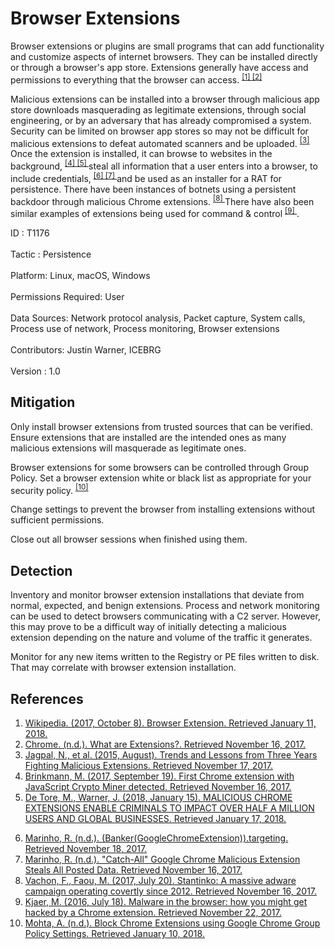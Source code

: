 <div class="container-fluid">
 <h1>
  Browser Extensions
 </h1>
 <div class="row">
  <div class="col-md-8 description-body">
   <p>
    Browser extensions or plugins are small programs that can add functionality and customize aspects of internet browsers. They can be installed directly or through a browser's app store. Extensions generally have access and permissions to everything that the browser can access.
    <span class="scite-citeref-number" data-reference="Wikipedia Browser Extension" id="scite-ref-1-a">
     <sup>
      <a aria-describedby="qtip-0" data-hasqtip="0" href="https://en.wikipedia.org/wiki/Browser_extension" target="_blank">
       [1]
      </a>
     </sup>
    </span>
    <span class="scite-citeref-number" data-reference="Chrome Extensions Definition" id="scite-ref-2-a">
     <sup>
      <a aria-describedby="qtip-1" data-hasqtip="1" href="https://developer.chrome.com/extensions" target="_blank">
       [2]
      </a>
     </sup>
    </span>
   </p>
   <p>
    Malicious extensions can be installed into a browser through malicious app store downloads masquerading as legitimate extensions, through social engineering, or by an adversary that has already compromised a system. Security can be limited on browser app stores so may not be difficult for malicious extensions to defeat automated scanners and be uploaded.
    <span class="scite-citeref-number" data-reference="Malicious Chrome Extension Numbers" id="scite-ref-3-a">
     <sup>
      <a aria-describedby="qtip-2" data-hasqtip="2" href="https://static.googleusercontent.com/media/research.google.com/en//pubs/archive/43824.pdf" target="_blank">
       [3]
      </a>
     </sup>
    </span>
    Once the extension is installed, it can browse to websites in the background,
    <span class="scite-citeref-number" data-reference="Chrome Extension Crypto Miner" id="scite-ref-4-a">
     <sup>
      <a aria-describedby="qtip-3" data-hasqtip="3" href="https://www.ghacks.net/2017/09/19/first-chrome-extension-with-javascript-crypto-miner-detected/" target="_blank">
       [4]
      </a>
     </sup>
    </span>
    <span class="scite-citeref-number" data-reference="ICEBRG Chrome Extensions" id="scite-ref-5-a">
     <sup>
      <a aria-describedby="qtip-4" data-hasqtip="4" href="https://www.icebrg.io/blog/malicious-chrome-extensions-enable-criminals-to-impact-over-half-a-million-users-and-global-businesses" target="_blank">
       [5]
      </a>
     </sup>
    </span>
    steal all information that a user enters into a browser, to include credentials,
    <span class="scite-citeref-number" data-reference="Banker Google Chrome Extension Steals Creds" id="scite-ref-6-a">
     <sup>
      <a aria-describedby="qtip-5" data-hasqtip="5" href="https://isc.sans.edu/forums/diary/BankerGoogleChromeExtensiontargetingBrazil/22722/" target="_blank">
       [6]
      </a>
     </sup>
    </span>
    <span class="scite-citeref-number" data-reference="Catch All Chrome Extension" id="scite-ref-7-a">
     <sup>
      <a aria-describedby="qtip-6" data-hasqtip="6" href="https://isc.sans.edu/forums/diary/CatchAll+Google+Chrome+Malicious+Extension+Steals+All+Posted+Data/22976/https:/threatpost.com/malicious-chrome-extension-steals-data-posted-to-any-website/128680/)" target="_blank">
       [7]
      </a>
     </sup>
    </span>
    and be used as an installer for a RAT for persistence. There have been instances of botnets using a persistent backdoor through malicious Chrome extensions.
    <span class="scite-citeref-number" data-reference="Stantinko Botnet" id="scite-ref-8-a">
     <sup>
      <a aria-describedby="qtip-7" data-hasqtip="7" href="https://www.welivesecurity.com/2017/07/20/stantinko-massive-adware-campaign-operating-covertly-since-2012/" target="_blank">
       [8]
      </a>
     </sup>
    </span>
    There have also been similar examples of extensions being used for command &amp; control
    <span class="scite-citeref-number" data-reference="Chrome Extension C2 Malware" id="scite-ref-9-a">
     <sup>
      <a aria-describedby="qtip-8" data-hasqtip="8" href="https://kjaer.io/extension-malware/" target="_blank">
       [9]
      </a>
     </sup>
    </span>
    .
   </p>
  </div>
  <div class="col-md-4">
   <div class="card">
    <div class="card-body">
     <div class="card-data">
      <span class="h5 card-title">
       ID
      </span>
      : T1176
      <br/>
      <br/>
     </div>
     <div class="card-data">
      <span class="h5 card-title">
      </span>
     </div>
     <div class="card-data">
      <span class="h5 card-title">
       Tactic
      </span>
      : Persistence
      <br/>
      <br/>
     </div>
     <div class="card-data">
      <span class="h5 card-title">
       Platform:
      </span>
      Linux, macOS, Windows
      <br/>
      <br/>
     </div>
     <div class="card-data">
      <span class="h5 card-title">
       Permissions Required:
      </span>
      User
      <br/>
      <br/>
     </div>
     <div class="card-data">
      <span class="h5 card-title">
      </span>
     </div>
     <div class="card-data">
      <span class="h5 card-title">
       Data Sources:
      </span>
      Network protocol analysis, Packet capture, System calls, Process use of network, Process monitoring, Browser extensions
      <br/>
      <br/>
     </div>
     <div class="card-data">
      <span class="h5 card-title">
      </span>
     </div>
     <div class="card-data">
      <span class="h5 card-title">
      </span>
     </div>
     <div class="card-data">
      <span class="h5 card-title">
      </span>
     </div>
     <div class="card-data">
      <span class="h5 card-title">
      </span>
     </div>
     <div class="card-data">
      <span class="h5 card-title">
      </span>
     </div>
     <div class="card-data">
      <span class="h5 card-title">
       Contributors:
      </span>
      Justin Warner, ICEBRG
      <br/>
      <br/>
     </div>
     <div class="card-data">
      <span class="h5 card-title">
       Version
      </span>
      : 1.0
     </div>
    </div>
   </div>
  </div>
 </div>
 <h2 class="pt-3" id="mitigation">
  Mitigation
 </h2>
 <p>
  Only install browser extensions from trusted sources that can be verified. Ensure extensions that are installed are the intended ones as many malicious extensions will masquerade as legitimate ones.
 </p>
 <p>
  Browser extensions for some browsers can be controlled through Group Policy. Set a browser extension white or black list as appropriate for your security policy.
  <span class="scite-citeref-number" data-reference="Technospot Chrome Extensions GP" id="scite-ref-10-a">
   <sup>
    <a aria-describedby="qtip-9" data-hasqtip="9" href="http://www.technospot.net/blogs/block-chrome-extensions-using-google-chrome-group-policy-settings/" target="_blank">
     [10]
    </a>
   </sup>
  </span>
 </p>
 <p>
  Change settings to prevent the browser from installing extensions without sufficient permissions.
 </p>
 <p>
  Close out all browser sessions when finished using them.
 </p>
 <h2 class="pt-3" id="detection">
  Detection
 </h2>
 <p>
  Inventory and monitor browser extension installations that deviate from normal, expected, and benign extensions. Process and network monitoring can be used to detect browsers communicating with a C2 server. However, this may prove to be a difficult way of initially detecting a malicious extension depending on the nature and volume of the traffic it generates.
 </p>
 <p>
  Monitor for any new items written to the Registry or PE files written to disk. That may correlate with browser extension installation.
 </p>
 <h2 class="pt-3" id="references">
  References
 </h2>
 <div class="row">
  <div class="col">
   <ol>
    <li>
     <span class="scite-citation" id="scite-1">
      <span class="scite-citation-text">
       <a class="external text" href="https://en.wikipedia.org/wiki/Browser_extension" name="scite-1" rel="nofollow" target="_blank">
        Wikipedia. (2017, October 8). Browser Extension. Retrieved January 11, 2018.
       </a>
      </span>
     </span>
    </li>
    <li>
     <span class="scite-citation" id="scite-2">
      <span class="scite-citation-text">
       <a class="external text" href="https://developer.chrome.com/extensions" name="scite-2" rel="nofollow" target="_blank">
        Chrome. (n.d.). What are Extensions?. Retrieved November 16, 2017.
       </a>
      </span>
     </span>
    </li>
    <li>
     <span class="scite-citation" id="scite-3">
      <span class="scite-citation-text">
       <a class="external text" href="https://static.googleusercontent.com/media/research.google.com/en//pubs/archive/43824.pdf" name="scite-3" rel="nofollow" target="_blank">
        Jagpal, N., et al. (2015, August). Trends and Lessons from Three Years Fighting Malicious Extensions. Retrieved November 17, 2017.
       </a>
      </span>
     </span>
    </li>
    <li>
     <span class="scite-citation" id="scite-4">
      <span class="scite-citation-text">
       <a class="external text" href="https://www.ghacks.net/2017/09/19/first-chrome-extension-with-javascript-crypto-miner-detected/" name="scite-4" rel="nofollow" target="_blank">
        Brinkmann, M. (2017, September 19). First Chrome extension with JavaScript Crypto Miner detected. Retrieved November 16, 2017.
       </a>
      </span>
     </span>
    </li>
    <li>
     <span class="scite-citation" id="scite-5">
      <span class="scite-citation-text">
       <a class="external text" href="https://www.icebrg.io/blog/malicious-chrome-extensions-enable-criminals-to-impact-over-half-a-million-users-and-global-businesses" name="scite-5" rel="nofollow" target="_blank">
        De Tore, M., Warner, J. (2018, January 15). MALICIOUS CHROME EXTENSIONS ENABLE CRIMINALS TO IMPACT OVER HALF A MILLION USERS AND GLOBAL BUSINESSES. Retrieved January 17, 2018.
       </a>
      </span>
     </span>
    </li>
   </ol>
  </div>
  <div class="col">
   <ol start="6.0">
    <li>
     <span class="scite-citation" id="scite-6">
      <span class="scite-citation-text">
       <a class="external text" href="https://isc.sans.edu/forums/diary/BankerGoogleChromeExtensiontargetingBrazil/22722/" name="scite-6" rel="nofollow" target="_blank">
        Marinho, R. (n.d.). (Banker(GoogleChromeExtension)).targeting. Retrieved November 18, 2017.
       </a>
      </span>
     </span>
    </li>
    <li>
     <span class="scite-citation" id="scite-7">
      <span class="scite-citation-text">
       <a class="external text" href="https://isc.sans.edu/forums/diary/CatchAll+Google+Chrome+Malicious+Extension+Steals+All+Posted+Data/22976/https:/threatpost.com/malicious-chrome-extension-steals-data-posted-to-any-website/128680/)" name="scite-7" rel="nofollow" target="_blank">
        Marinho, R. (n.d.). "Catch-All" Google Chrome Malicious Extension Steals All Posted Data. Retrieved November 16, 2017.
       </a>
      </span>
     </span>
    </li>
    <li>
     <span class="scite-citation" id="scite-8">
      <span class="scite-citation-text">
       <a class="external text" href="https://www.welivesecurity.com/2017/07/20/stantinko-massive-adware-campaign-operating-covertly-since-2012/" name="scite-8" rel="nofollow" target="_blank">
        Vachon, F., Faou, M. (2017, July 20). Stantinko: A massive adware campaign operating covertly since 2012. Retrieved November 16, 2017.
       </a>
      </span>
     </span>
    </li>
    <li>
     <span class="scite-citation" id="scite-9">
      <span class="scite-citation-text">
       <a class="external text" href="https://kjaer.io/extension-malware/" name="scite-9" rel="nofollow" target="_blank">
        Kjaer, M. (2016, July 18). Malware in the browser: how you might get hacked by a Chrome extension. Retrieved November 22, 2017.
       </a>
      </span>
     </span>
    </li>
    <li>
     <span class="scite-citation" id="scite-10">
      <span class="scite-citation-text">
       <a class="external text" href="http://www.technospot.net/blogs/block-chrome-extensions-using-google-chrome-group-policy-settings/" name="scite-10" rel="nofollow" target="_blank">
        Mohta, A. (n.d.). Block Chrome Extensions using Google Chrome Group Policy Settings. Retrieved January 10, 2018.
       </a>
      </span>
     </span>
    </li>
   </ol>
  </div>
 </div>
</div>
